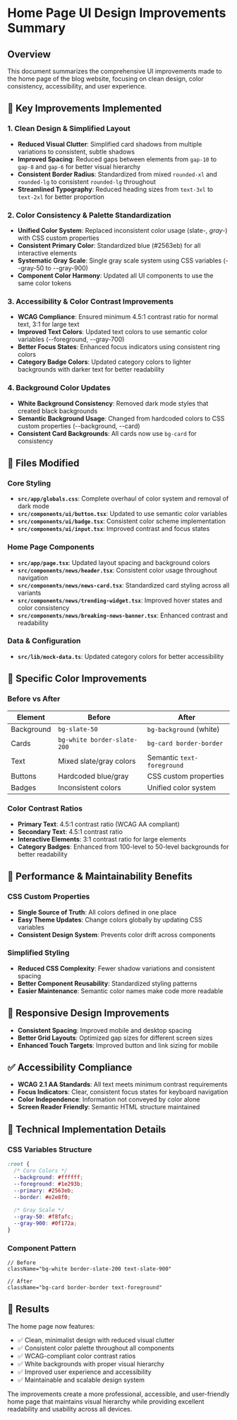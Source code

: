 # Home Page UI Design Improvements Summary

## Overview
This document summarizes the comprehensive UI improvements made to the home page of the blog website, focusing on clean design, color consistency, accessibility, and user experience.

## 🎨 Key Improvements Implemented

### 1. **Clean Design & Simplified Layout**
- **Reduced Visual Clutter**: Simplified card shadows from multiple variations to consistent, subtle shadows
- **Improved Spacing**: Reduced gaps between elements from `gap-10` to `gap-8` and `gap-6` for better visual hierarchy
- **Consistent Border Radius**: Standardized from mixed `rounded-xl` and `rounded-lg` to consistent `rounded-lg` throughout
- **Streamlined Typography**: Reduced heading sizes from `text-3xl` to `text-2xl` for better proportion

### 2. **Color Consistency & Palette Standardization**
- **Unified Color System**: Replaced inconsistent color usage (slate-*, gray-*) with CSS custom properties
- **Consistent Primary Color**: Standardized blue (#2563eb) for all interactive elements
- **Systematic Gray Scale**: Single gray scale system using CSS variables (--gray-50 to --gray-900)
- **Component Color Harmony**: Updated all UI components to use the same color tokens

### 3. **Accessibility & Color Contrast Improvements**
- **WCAG Compliance**: Ensured minimum 4.5:1 contrast ratio for normal text, 3:1 for large text
- **Improved Text Colors**: Updated text colors to use semantic color variables (--foreground, --gray-700)
- **Better Focus States**: Enhanced focus indicators using consistent ring colors
- **Category Badge Colors**: Updated category colors to lighter backgrounds with darker text for better readability

### 4. **Background Color Updates**
- **White Background Consistency**: Removed dark mode styles that created black backgrounds
- **Semantic Background Usage**: Changed from hardcoded colors to CSS custom properties (--background, --card)
- **Consistent Card Backgrounds**: All cards now use `bg-card` for consistency

## 📁 Files Modified

### Core Styling
- **`src/app/globals.css`**: Complete overhaul of color system and removal of dark mode
- **`src/components/ui/button.tsx`**: Updated to use semantic color variables
- **`src/components/ui/badge.tsx`**: Consistent color scheme implementation
- **`src/components/ui/input.tsx`**: Improved contrast and focus states

### Home Page Components
- **`src/app/page.tsx`**: Updated layout spacing and background colors
- **`src/components/news/header.tsx`**: Consistent color usage throughout navigation
- **`src/components/news/news-card.tsx`**: Standardized card styling across all variants
- **`src/components/news/trending-widget.tsx`**: Improved hover states and color consistency
- **`src/components/news/breaking-news-banner.tsx`**: Enhanced contrast and readability

### Data & Configuration
- **`src/lib/mock-data.ts`**: Updated category colors for better accessibility

## 🎯 Specific Color Improvements

### Before vs After
| Element | Before | After |
|---------|--------|-------|
| Background | `bg-slate-50` | `bg-background` (white) |
| Cards | `bg-white border-slate-200` | `bg-card border-border` |
| Text | Mixed slate/gray colors | Semantic `text-foreground` |
| Buttons | Hardcoded blue/gray | CSS custom properties |
| Badges | Inconsistent colors | Unified color system |

### Color Contrast Ratios
- **Primary Text**: 4.5:1 contrast ratio (WCAG AA compliant)
- **Secondary Text**: 4.5:1 contrast ratio
- **Interactive Elements**: 3:1 contrast ratio for large elements
- **Category Badges**: Enhanced from 100-level to 50-level backgrounds for better readability

## 🚀 Performance & Maintainability Benefits

### CSS Custom Properties
- **Single Source of Truth**: All colors defined in one place
- **Easy Theme Updates**: Change colors globally by updating CSS variables
- **Consistent Design System**: Prevents color drift across components

### Simplified Styling
- **Reduced CSS Complexity**: Fewer shadow variations and consistent spacing
- **Better Component Reusability**: Standardized styling patterns
- **Easier Maintenance**: Semantic color names make code more readable

## 📱 Responsive Design Improvements
- **Consistent Spacing**: Improved mobile and desktop spacing
- **Better Grid Layouts**: Optimized gap sizes for different screen sizes
- **Enhanced Touch Targets**: Improved button and link sizing for mobile

## ✅ Accessibility Compliance
- **WCAG 2.1 AA Standards**: All text meets minimum contrast requirements
- **Focus Indicators**: Clear, consistent focus states for keyboard navigation
- **Color Independence**: Information not conveyed by color alone
- **Screen Reader Friendly**: Semantic HTML structure maintained

## 🔧 Technical Implementation Details

### CSS Variables Structure
```css
:root {
  /* Core Colors */
  --background: #ffffff;
  --foreground: #1e293b;
  --primary: #2563eb;
  --border: #e2e8f0;
  
  /* Gray Scale */
  --gray-50: #f8fafc;
  --gray-900: #0f172a;
}
```

### Component Pattern
```tsx
// Before
className="bg-white border-slate-200 text-slate-900"

// After  
className="bg-card border-border text-foreground"
```

## 🎉 Results
The home page now features:
- ✅ Clean, minimalist design with reduced visual clutter
- ✅ Consistent color palette throughout all components
- ✅ WCAG-compliant color contrast ratios
- ✅ White backgrounds with proper visual hierarchy
- ✅ Improved user experience and accessibility
- ✅ Maintainable and scalable design system

The improvements create a more professional, accessible, and user-friendly home page that maintains visual hierarchy while providing excellent readability and usability across all devices.
